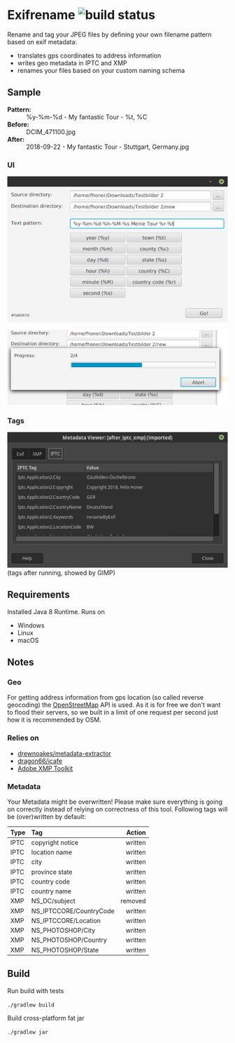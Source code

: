 # Exifrename ![build status](https://github.com/fhoner/exifrename/actions/workflows/build.yaml/badge.svg)
Rename and tag your JPEG files by defining your own filename pattern based on exif metadata:
* translates gps coordinates to address information
* writes geo metadata in IPTC and XMP
* renames your files based on your custom naming schema

## Sample

**Pattern:**  
&nbsp;&nbsp;&nbsp;&nbsp;&nbsp;&nbsp;&nbsp;&nbsp;&nbsp;&nbsp;
%y-%m-%d - My fantastic Tour - %t, %C  
**Before:**  
&nbsp;&nbsp;&nbsp;&nbsp;&nbsp;&nbsp;&nbsp;&nbsp;&nbsp;&nbsp;
DCIM_471100.jpg  
**After:**  
&nbsp;&nbsp;&nbsp;&nbsp;&nbsp;&nbsp;&nbsp;&nbsp;&nbsp;&nbsp;
2018-09-22 - My fantastic Tour - Stuttgart, Germany.jpg

### UI
![Scheme](resources/screenshot1.png)  

![Scheme](resources/screenshot2.png)

### Tags
![Scheme](resources/screenshot3.png)  
(tags after running, showed by GIMP)

## Requirements
Installed Java 8 Runtime. Runs on
* Windows
* Linux
* macOS

## Notes
### Geo
For getting address information from gps location (so called reverse geocoding) the [OpenStreetMap](https://www.openstreetmap.org/) API is used. As it is for free we don't want to flood their servers, so we built in a limit of one request per second just how it is recommended by OSM.
### Relies on
* [drewnoakes/metadata-extractor](https://github.com/drewnoakes/metadata-extractor)
* [dragon66/icafe](https://github.com/dragon66/icafe)
* [Adobe XMP Toolkit](https://www.adobe.com/devnet/xmp.html)

### Metadata
Your Metadata might be overwritten! Please make sure everything is going on correctly instead of relying on correctness of this tool. Following tags will be (over)written by default:  

Type | Tag                    | Action
-----|:-----------------------|-------:
IPTC | copyright notice       | written
IPTC | location name          | written
IPTC | city                   | written
IPTC | province state         | written
IPTC | country code           | written
IPTC | country name           | written
XMP  | NS_DC/subject          | removed
XMP  | NS_IPTCCORE/CountryCode| written
XMP  | NS_IPTCCORE/Location   | written
XMP  | NS_PHOTOSHOP/City      | written
XMP  | NS_PHOTOSHOP/Country   | written
XMP  | NS_PHOTOSHOP/State     | written

## Build
Run build with tests

```./gradlew build```

Build cross-platform fat jar

```./gradlew jar```
